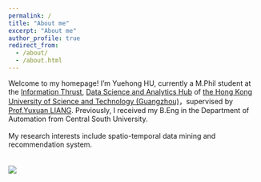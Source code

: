 ```yaml
---
permalink: /
title: "About me"
excerpt: "About me"
author_profile: true
redirect_from: 
  - /about/
  - /about.html
---
```


Welcome to my homepage! I’m Yuehong HU, currently a M.Phil student at the [Information Thrust](https://hkust-gz.edu.cn/academics/hubs-and-thrust-areas/information-hub/), [Data Science and Analytics Hub](https://hkust-gz.edu.cn/academics/hubs-and-thrust-areas/information-hub/data-science-and-analytics/) of [the Hong Kong University of Science and Technology (Guangzhou)](https://hkust-gz.edu.cn/zh/?variant=zh-cn)，supervised by [Prof.Yuxuan LIANG](http://yuxuanliang.com/). Previously, I received my B.Eng in the Department of Automation from Central South University. 
<br />
<br />
My research interests include spatio-temporal data mining and recommendation system.
<br />
<br />
<br />
<a href="https://clustrmaps.com/site/1bv0m"  title="Visit tracker"><img src="//www.clustrmaps.com/map_v2.png?d=S0a2uYz0-aDMueIJlvRrnZv4QZPWaUMrn7X_DHpEXro&cl=ffffff" /></a>
